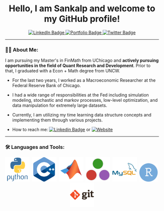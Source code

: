 <h1 align="center">
  Hello, I am Sankalp and welcome to my GitHub profile!
</h1>
<div id="badges" align="center">
  <a href="https://www.linkedin.com/in/sankalp-yadav/">
    <img src="https://img.shields.io/badge/LinkedIn-blue?style=for-the-badge&logo=linkedin&logoColor=white" alt="LinkedIn Badge"/>
  </a>
  <a href="https://www.sankalp-yadav.com/">
    <img src="https://img.shields.io/badge/Portfolio-red?style=for-the-badge&logo=about.me&logoColor=white" alt="Portfolio Badge"/>
  </a>
  <a href="https://leetcode.com/revampszn/">
    <img src="https://img.shields.io/badge/Leetcode-black?style=for-the-badge&logo=leetcode&logoColor=white" alt="Twitter Badge"/>
  </a>
</div>

---

### :woman_technologist: About Me:

I am pursuing my Master's in FinMath from UChicago and **actively pursuing opportunities in the field of Quant Research and Development**. Prior to that, I graduated with a Econ + Math degree from UNCW.

- For the last two years, I worked as a Macroeconomic Researcher at the Federal Reserve Bank of Chicago.
- I had a wide range of responsibilities at the Fed including simulation modeling, stochastic and markov processes, low-level optimization, and data manipulation for extremely large datasets.
- Currently, I am utilizing my time learning data structure concepts and implementing them through various projects.

- How to reach me: [![Linkedin Badge](https://img.shields.io/badge/-Sankalp_Yadav-blue?style=flat&logo=Linkedin&logoColor=white)](https://www.linkedin.com/in/sankalp-yadav/) or [![Website](https://img.shields.io/badge/-Website-blue?style=for-the-badge&logo=GoogleChrome&logoColor=white)](https://www.sankalp-yadav.com/)

---

### :hammer_and_wrench: Languages and Tools:

<div align="center">
  <img src="https://github.com/devicons/devicon/blob/master/icons/python/python-original-wordmark.svg" title="NodeJS" alt="RStudio" width="80" height="80"/>&nbsp;
  <img src="https://github.com/devicons/devicon/blob/master/icons/cplusplus/cplusplus-original.svg" title="C++" alt="C++" width="80" height="80"/>&nbsp;
  <img src="https://github.com/devicons/devicon/blob/master/icons/matlab/matlab-original.svg" title="Matlab" alt="Matlab" width="80" height="80"/>&nbsp;
  <img src="https://github.com/devicons/devicon/blob/master/icons/julia/julia-original.svg" title="Julia" alt="Julia" width="80" height="80"/>&nbsp;
  <img src="https://github.com/devicons/devicon/blob/master/icons/mysql/mysql-original-wordmark.svg" title="MySQL"  alt="MySQL" width="80" height="80"/>&nbsp;
  <img src="https://github.com/devicons/devicon/blob/master/icons/rstudio/rstudio-plain.svg" title="NodeJS" alt="RStudio" width="60" height="60"/>&nbsp;
  <img src="https://github.com/devicons/devicon/blob/master/icons/git/git-original-wordmark.svg" title="Git" **alt="Git" width="80" height="80"/>
</div>

